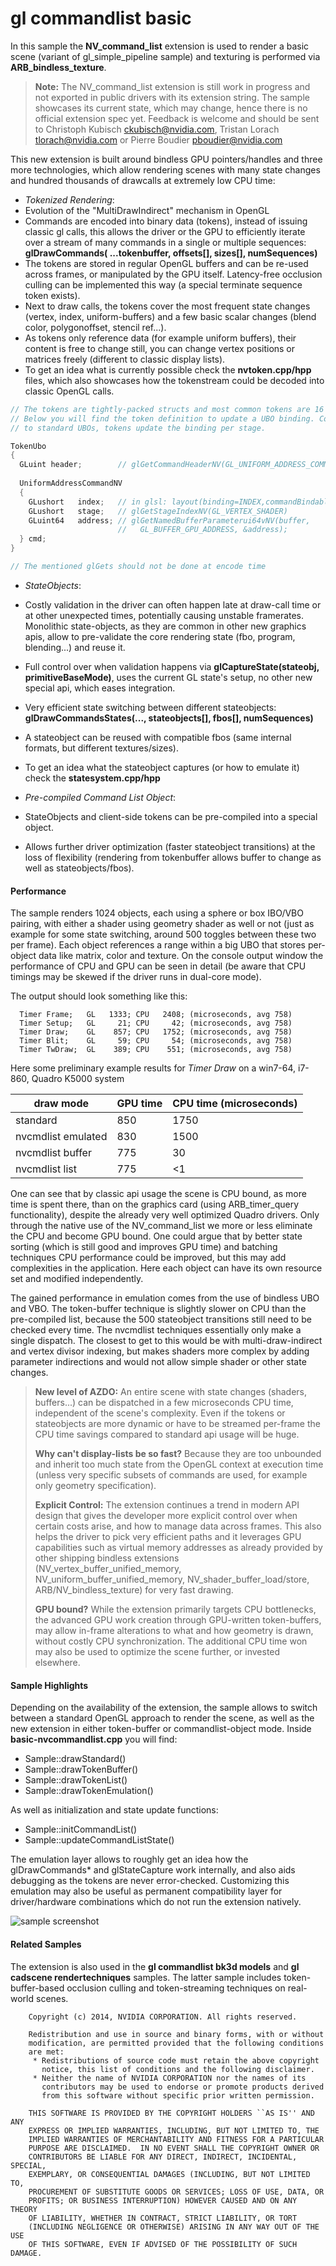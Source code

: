 # gl commandlist basic

In this sample the **NV_command_list** extension is used to render a basic scene (variant of gl_simple_pipeline sample) and texturing is performed via **ARB_bindless_texture**.

> **Note:** The NV_command_list extension is still work in progress and not exported in public drivers with its extension string. The sample showcases its current state, which may change, hence there is no official extension spec yet. Feedback is welcome and should be sent to Christoph Kubisch <ckubisch@nvidia.com>, Tristan Lorach <tlorach@nvidia.com> or Pierre Boudier <pboudier@nvidia.com>

This new extension is built around bindless GPU pointers/handles and three more technologies, which allow rendering scenes with many state changes and hundred thousands of drawcalls at extremely low CPU time:

- *Tokenized Rendering*:
 -  Evolution of the "MultiDrawIndirect" mechanism in OpenGL
 - Commands are encoded into binary data (tokens), instead of issuing classic gl calls, this allows the driver or the GPU to efficiently iterate over a stream of many commands in a single or multiple sequences: **glDrawCommands( ...tokenbuffer, offsets[], sizes[], numSequences)**
 - The tokens are stored in regular OpenGL buffers and can be re-used across frames, or manipulated by the GPU itself. Latency-free occlusion culling can be implemented this way (a special terminate sequence token exists).
 - Next to draw calls, the tokens cover the most frequent state changes (vertex, index, uniform-buffers) and a few basic scalar changes (blend color, polygonoffset, stencil ref...).
 - As tokens only reference data (for example uniform buffers), their content is free to change still, you can change vertex positions or matrices freely (different to classic display lists).
 - To get an idea what is currently possible check the **nvtoken.cpp/hpp** files, which also showcases how the tokenstream could be decoded into classic OpenGL calls.

```cpp
// The tokens are tightly-packed structs and most common tokens are 16 bytes.
// Below you will find the token definition to update a UBO binding. Compared 
// to standard UBOs, tokens update the binding per stage.

TokenUbo
{
  GLuint header;        // glGetCommandHeaderNV(GL_UNIFORM_ADDRESS_COMMAND_NV)
 
  UniformAddressCommandNV  
  {
    GLushort   index;   // in glsl: layout(binding=INDEX,commandBindableNV) uniform ...
    GLushort   stage;   // glGetStageIndexNV(GL_VERTEX_SHADER)
    GLuint64   address; // glGetNamedBufferParameterui64vNV(buffer,
                        //   GL_BUFFER_GPU_ADDRESS, &address);
  } cmd;
}

// The mentioned glGets should not be done at encode time
```

- *StateObjects*:
 - Costly validation in the driver can often happen late at draw-call time or at other unexpected times, potentially causing unstable framerates. Monolithic state-objects, as they are common in other new graphics apis, allow to pre-validate the core rendering state (fbo, program, blending...) and reuse it.
 - Full control over when validation happens via **glCaptureState(stateobj, primitiveBaseMode)**, uses the current GL state's setup, no other new special api, which eases integration.
 - Very efficient state switching between different stateobjects: **glDrawCommandsStates(..., stateobjects[], fbos[], numSequences)**
 - A stateobject can be reused with compatible fbos (same internal formats, but different textures/sizes).
 - To get an idea what the stateobject captures (or how to emulate it) check the **statesystem.cpp/hpp**

- *Pre-compiled Command List Object*:
 - StateObjects and client-side tokens can be pre-compiled into a special object.
 - Allows further driver optimization (faster stateobject transitions) at the loss of flexibility (rendering from tokenbuffer allows buffer to change as well as stateobjects/fbos).

#### Performance

The sample renders 1024 objects, each using a sphere or box IBO/VBO pairing, with either a shader using geometry shader as well or not (just as example for some state switching, around 500 toggles between these two per frame). Each object references a range within a big UBO that stores per-object data like matrix, color and texture. On the console output window the performance of CPU and GPU can be seen in detail (be aware that CPU timings may be skewed if the driver runs in dual-core mode).

The output should look something like this:
``` 
  Timer Frame;   GL   1333; CPU   2408; (microseconds, avg 758)
  Timer Setup;   GL     21; CPU     42; (microseconds, avg 758)
  Timer Draw;    GL    857; CPU   1752; (microseconds, avg 758)
  Timer Blit;    GL     59; CPU     54; (microseconds, avg 758)
  Timer TwDraw;  GL    389; CPU    551; (microseconds, avg 758)
``` 
Here some preliminary example results for *Timer Draw* on a win7-64, i7-860, Quadro K5000 system

draw mode | GPU time | CPU time (microseconds)
------------ | ------------- | -------------
standard | 850 | 1750
nvcmdlist emulated | 830 | 1500
nvcmdlist buffer | 775 | 30
nvcmdlist list | 775 | <1

One can see that by classic api usage the scene is CPU bound, as more time is spent there, than on the graphics card (using ARB_timer_query functionality), despite the already very well optimized Quadro drivers. Only through the native use of the NV_command_list we more or less eliminate the CPU and become GPU bound. One could argue that by better state sorting (which is still good and improves GPU time) and batching techniques CPU performance could be improved, but this may add complexities in the application. Here each object can have its own resource set and modified independently.

The gained performance in emulation comes from the use of bindless UBO and VBO. The token-buffer technique is slightly slower on CPU than the pre-compiled list, because the 500 stateobject transitions still need to be checked every time. The nvcmdlist techniques essentially only make a single dispatch. The closest to get to this would be with multi-draw-indirect and vertex divisor indexing, but makes shaders more complex by adding parameter indirections and would not allow simple shader or other state changes.

> **New level of AZDO:** An entire scene with state changes (shaders, buffers...) can be dispatched in a few microseconds CPU time, independent of the scene's complexity. Even if the tokens or stateobjects are more dynamic or have to be streamed per-frame the CPU time savings compared to standard api usage will be huge.
> 
> **Why can't display-lists be so fast?** Because they are too unbounded and inherit too much state from the OpenGL context at execution time (unless very specific subsets of commands are used, for example only geometry specification).
> 
> **Explicit Control:** The extension continues a trend in modern API design that gives the developer more explicit control over when certain costs arise, and how to manage data across frames. This also helps the driver to pick very efficient paths and it leverages GPU capabilities such as virtual memory addresses as already provided by other shipping bindless extensions (NV_vertex_buffer_unified_memory, NV_uniform_buffer_unified_memory, NV_shader_buffer_load/store, ARB/NV_bindless_texture) for very fast drawing.
> 
> **GPU bound?** While the extension primarily targets CPU bottlenecks, the advanced GPU work creation through GPU-written token-buffers, may allow in-frame alterations to what and how geometry is drawn, without costly CPU synchronization. The additional CPU time won may also be used to optimize the scene further, or invested elsewhere.

#### Sample Highlights

Depending on the availability of the extension, the sample allows to switch between a standard OpenGL approach to render the scene, as well as the new extension in either token-buffer or commandlist-object mode. Inside **basic-nvcommandlist.cpp** you will find:

 - Sample::drawStandard()
 - Sample::drawTokenBuffer()
 - Sample::drawTokenList()
 - Sample::drawTokenEmulation()

As well as initialization and state update functions:

 - Sample::initCommandList()
 - Sample::updateCommandListState()

The emulation layer allows to roughly get an idea how the glDrawCommands* and glStateCapture work internally, and also aids debugging as the tokens are never error-checked. Customizing this emulation may also be useful as permanent compatibility layer for driver/hardware combinations which do not run the extension natively.

![sample screenshot](https://github.com/nvpro-samples/gl_commandlist_basic/blob/master/doc/sample.jpg)

#### Related Samples
The extension is also used in the **gl commandlist bk3d models** and **gl cadscene rendertechniques** samples. The latter sample includes token-buffer-based occlusion culling and token-streaming techniques on real-world scenes.

```
    Copyright (c) 2014, NVIDIA CORPORATION. All rights reserved.
 
    Redistribution and use in source and binary forms, with or without
    modification, are permitted provided that the following conditions
    are met:
     * Redistributions of source code must retain the above copyright
       notice, this list of conditions and the following disclaimer.
     * Neither the name of NVIDIA CORPORATION nor the names of its
       contributors may be used to endorse or promote products derived
       from this software without specific prior written permission.
 
    THIS SOFTWARE IS PROVIDED BY THE COPYRIGHT HOLDERS ``AS IS'' AND ANY
    EXPRESS OR IMPLIED WARRANTIES, INCLUDING, BUT NOT LIMITED TO, THE
    IMPLIED WARRANTIES OF MERCHANTABILITY AND FITNESS FOR A PARTICULAR
    PURPOSE ARE DISCLAIMED.  IN NO EVENT SHALL THE COPYRIGHT OWNER OR
    CONTRIBUTORS BE LIABLE FOR ANY DIRECT, INDIRECT, INCIDENTAL, SPECIAL,
    EXEMPLARY, OR CONSEQUENTIAL DAMAGES (INCLUDING, BUT NOT LIMITED TO,
    PROCUREMENT OF SUBSTITUTE GOODS OR SERVICES; LOSS OF USE, DATA, OR
    PROFITS; OR BUSINESS INTERRUPTION) HOWEVER CAUSED AND ON ANY THEORY
    OF LIABILITY, WHETHER IN CONTRACT, STRICT LIABILITY, OR TORT
    (INCLUDING NEGLIGENCE OR OTHERWISE) ARISING IN ANY WAY OUT OF THE USE
    OF THIS SOFTWARE, EVEN IF ADVISED OF THE POSSIBILITY OF SUCH DAMAGE.
```


